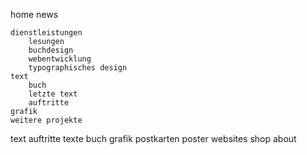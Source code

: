 home
    news

    dienstleistungen
        lesungen
        buchdesign
        webentwicklung
        typographisches design
    text
        buch
        letzte text 
        auftritte
    grafik
    weitere projekte

text
    auftritte
    texte
    buch
grafik
    postkarten
    poster
websites
shop
about

